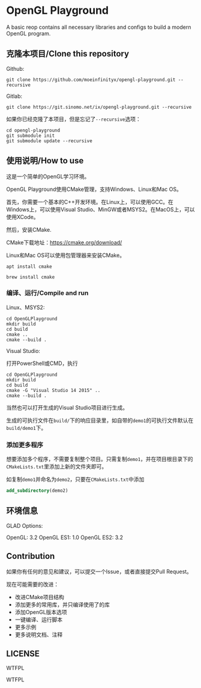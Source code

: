 # OpenGL Playground

A basic reop contains all necessary libraries and configs to build a modern OpenGL program.

## 克隆本项目/Clone this repository

Github:

```shell
git clone https://github.com/moeinfinityx/opengl-playground.git --recursive
```

Gitlab:

```shell
git clone https://git.sinomo.net/ix/opengl-playground.git --recursive
```

如果你已经克隆了本项目，但是忘记了`--recursive`选项：

```shell
cd opengl-playground
git submodule init
git submodule update --recursive
```

## 使用说明/How to use

这是一个简单的OpenGL学习环境。

OpenGL Playground使用CMake管理，支持Windows、Linux和Mac OS。

首先，你需要一个基本的C++开发环境。在Linux上，可以使用GCC。在Windows上，可以使用Visual Studio、MinGW或者MSYS2。在MacOS上，可以使用XCode。

然后，安装CMake.

CMake下载地址：https://cmake.org/download/

Linux和Mac OS可以使用包管理器来安装CMake。

```shell
apt install cmake
```

```shell
brew install cmake
```

### 编译、运行/Compile and run

Linux、MSYS2:

```shell
cd OpenGLPlayground
mkdir build
cd build
cmake ..
cmake --build .
```

Visual Studio:

打开PowerShell或CMD，执行

```shell
cd OpenGLPlayground
mkdir build
cd build
cmake -G "Visual Studio 14 2015" ..
cmake --build .
```

当然也可以打开生成的Visual Studio项目进行生成。

生成的可执行文件在`build/`下的响应目录里，如自带的`demo1`的可执行文件默认在`build/demo1`下。

### 添加更多程序

想要添加多个程序，不需要复制整个项目。只需复制`demo1`，并在项目根目录下的`CMakeLists.txt`里添加上新的文件夹即可。

如复制`demo1`并命名为`demo2`，只要在`CMakeLists.txt`中添加

```cmake
add_subdirectory(demo2)
```

## 环境信息

GLAD Options:

OpenGL: 3.2
OpenGL ES1: 1.0
OpenGL ES2: 3.2

## Contribution

如果你有任何的意见和建议，可以提交一个Issue，或者直接提交Pull Request。

现在可能需要的改进：

 - 改进CMake项目结构
 - 添加更多的常用库，并只编译使用了的库
 - 添加OpenGL版本选项
 - 一键编译、运行脚本
 - 更多示例
 - 更多说明文档、注释

## LICENSE

WTFPL

<a href="http://www.wtfpl.net/"><img src="http://www.wtfpl.net/wp-content/uploads/2012/12/wtfpl-badge-4.png" width="80" height="15" alt="WTFPL" /></a>

